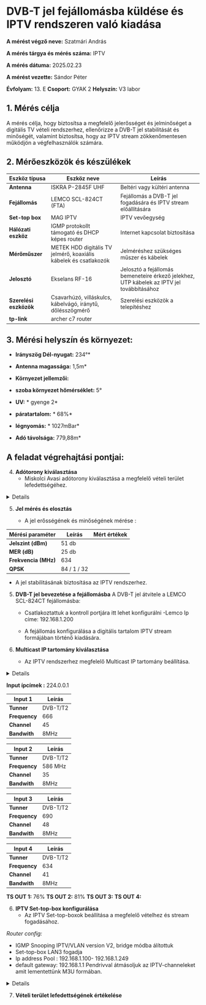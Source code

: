 # DVB-T jel fejállomásba küldése és IPTV rendszeren való kiadása

**A mérést végző neve:** Szatmári András

**A mérés tárgya és mérés száma:** IPTV

**A mérés dátuma:** 2025.02.23

**A mérést vezette:** Sándor Péter

**Évfolyam:** 13. E
**Csoport:** GYAK 2
**Helyszín:** V3 labor


## 1. Mérés célja

A mérés célja, hogy biztosítsa a megfelelő jelerősséget és jelminőséget a digitális TV vételi rendszerhez, ellenőrizze a DVB-T jel stabilitását és minőségét, valamint biztosítsa, hogy az IPTV stream zökkenőmentesen működjön a végfelhasználók számára.

## 2. Mérőeszközök és készülékek

| Eszköz típusa       | Eszköz neve                                          | Leírás                                  |
|---------------------|------------------------------------------------------|-----------------------------------------|
| **Antenna**          | ISKRA P-2845F UHF                                   | Beltéri vagy kültéri antenna            |
| **Fejállomás**       | LEMCO SCL-824CT (FTA)                               | Fejállomás a DVB-T jel fogadására és IPTV stream előállítására |
| **Set-top box**      | MAG IPTV                                            | IPTV vevőegység                         |
| **Hálózati eszköz**  | IGMP protokollt támogató és DHCP képes router       | Internet kapcsolat biztosítása         |
| **Mérőműszer**       | METEK HDD digitális TV jelmérő, koaxiális kábelek és csatlakozók | Jelméréshez szükséges műszer és kábelek |
| **Jelosztó**         | Ekselans RF-16                                      | Jelosztó a fejállomás bemeneteire érkező jelekhez, UTP kábelek az IPTV jel továbbításához |
| **Szerelési eszközök**| Csavarhúzó, villáskulcs, kábelvágó, iránytű, dőlésszögmérő | Szerelési eszközök a telepítéshez |
| **tp-link**           |            archer c7 router                        |                                   |

## 3. Mérési helyszín és környezet:
- **Irányszög Dél-nyugat:** 234°*
- **Antenna magassága:** 1,5m*
- **Környezet jellemzői:**
  
- **szoba környezet hőmérséklet:** 5°
- **UV:** * gyenge 2*
- **páratartalom:** * 68%*
- **légnyomás:** * 1027mBar*
- **Adó távolsága:** 779,88m* 


 ## A feladat végrehajtási pontjai:


4. **Adótorony kiválasztása**
   - Miskolci Avasi adótorony kiválasztása a megfelelő vételi terület lefedettségéhez.
<details>
<img src="https://raw.githubusercontent.com/1SzatmariAndras6/TAVKOZLES/refs/heads/main/JEGYZOKONYV/IPTV/K%C3%A9perny%C5%91k%C3%A9p%202025-02-03%20115932.png">
</details>


5. **Jel mérés és elosztás**

   
   - A jel erősségének és minőségének mérése :
     
| Mérési paraméter      | Leírás            | Mért értékek               |
|-----------------------|-------------------|----------------------------|
| **Jelszint (dBm)**    |       51 db       |                            |
| **MER (dB)**          |       25 db       |                            |
| **Frekvencia (MHz)**  |       634         |                            |
| **QPSK**              |     84 / 1 / 32   |                            |
  
   
   
   - A jel stabilitásának biztosítása az IPTV rendszerhez.




5. **DVB-T jel bevezetése a fejállomásba**
   A DVB-T jel átvitele a LEMCO SCL-824CT fejállomásba:
   
     - Csatlakoztattuk a kontroll portjára itt lehet konfigurálni
     -Lemco Ip címe: 192.168.1.200
   
   - A fejállomás konfigurálása a digitális tartalom IPTV stream formájában történő kiadására.




5. **Multicast IP tartomány kiválasztása**
   - Az IPTV rendszerhez megfelelő Multicast IP tartomány beállítása.
  <details>
    
<img src="">
  
  </details>

  **Input ípcímek :** 224.0.0.1
  
|Input 1        | Leírás            |     
|---------------|-------------------|
| **Tunner**    |   DVB-T/T2        |
| **Frequency** |    666            |  
|   **Channel** |    45             |  
|  **Bandwith** |   8MHz            |  


|Input 2        | Leírás            |
|---------------|-------------------|
| **Tunner**    |   DVB-T/T2        |
| **Frequency** |    586 MHz        |  
|   **Channel** |      35           |  
|  **Bandwith** |     8MHz          |  


|Input 3        | Leírás            |     
|---------------|-------------------|
| **Tunner**    |   DVB-T/T2        |
| **Frequency** |     690           |  
|   **Channel** |     48            |  
|  **Bandwith** |     8MHz          |  


|Input 4        | Leírás            |     
|---------------|-------------------|
| **Tunner**    |   DVB-T/T2        |
| **Frequency** |     634           |  
|   **Channel** |     41            |  
|  **Bandwith** |     8MHz          |  


**TS OUT 1:** 76%
**TS OUT 2:** 81%
**TS OUT 3:** 
**TS OUT 4:** 



6. **IPTV Set-top-box konfigurálása**
   - Az IPTV Set-top-boxok beállítása a megfelelő vételhez és stream fogadásához.

*Router config:*
- IGMP Snooping IPTV/VLAN version V2, bridge módba álítottuk
- Set-top-box LAN3 fogadja
- Ip address Pool : 192.168.1.100- 192.168.1.249
- default gateway: 192.168.1.1
Pendrivval átmásoljuk az IPTV-channeleket amit lementettünk M3U formában.


<details>
<img src="  ">
</details>

7. **Vételi terület lefedettségének értékelése**




